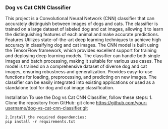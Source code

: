 ### Dog vs Cat CNN Classifier
This project is a Convolutional Neural Network (CNN) classifier that can accurately distinguish between images of dogs and cats. The classifier is trained on a large dataset of labeled dog and cat images, allowing it to learn the distinguishing features of each animal and make accurate predictions.
Features
Utilizes state-of-the-art deep learning techniques to achieve high accuracy in classifying dog and cat images.
The CNN model is built using the TensorFlow framework, which provides excellent support for training and deploying deep learning models.
The classifier can handle both single images and batch processing, making it suitable for various use cases.
The model is trained on a comprehensive dataset of diverse dog and cat images, ensuring robustness and generalization.
Provides easy-to-use functions for loading, preprocessing, and predicting on new images.
The classifier can be easily integrated into existing applications or used as a standalone tool for dog and cat image classification.

Installation
To use the Dog vs Cat CNN Classifier, follow these steps:
    1. Clone the repository from GitHub:
    git clone https://github.com/your-username/dog-vs-cat-cnn-classifier.git

    2.Install the required dependencies:
    pip install -r requirements.txt





